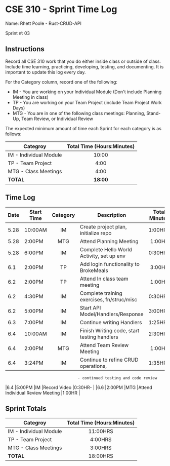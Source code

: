 # CSE 310 - Sprint Time Log

Name: Rhett Poole - Rust-CRUD-API

Sprint #: 03

## Instructions

Record all CSE 310 work that you do either inside class or outside of class.  Include time learning, practicing, developing, testing, and documenting.  It is important to update this log every day.

For the Category column, record one of the following:
* IM - You are working on your Individual Module (Don't include Planning Meeting in class)
* TP - You are working on your Team Project (include Team Project Work Days)
* MTG - You are in one of the following class meetings: Planning, Stand-Up, Team Review, or Individual Review

The expected minimum amount of time each Sprint for each category is as follows:

|Categroy                       |Total Time (Hours:Minutes)|
|-------------------------------|:------------------------:|
|IM - Individual Module         |          10:00           |
|TP - Team Project              |           4:00           |
|MTG - Class Meetings           |           4:00           |
|**TOTAL**                      |        **18:00**         |

## Time Log

|Date      |Start Time|Category|Description                                 |Total Minutes|
|----------|----------|:------:|--------------------------------------------|:-----------:|
|5.28      |10:00AM   |IM      |Create project plan, initialize repo        |1:00HR-      |
|5.28      |2:00PM    |MTG     |Attend Planning Meeting                     |1:00HR       |
|5.28      |6:00PM    |IM      |Complete Hello World Activity, set up env   |0:30HR-      |
|6.1       |2:00PM    |TP      |Add login functionality to BrokeMeals       |3:00HR       |
|6.2       |2:00PM    |TP      |Attend In class team meeting                |1:00HR       |
|6.2       |4:30PM    |IM      |Complete training exercises, fn/struc/misc  |0:30HR-      |
|6.2       |5:00PM    |IM      |Start API Model/Handlers/Response           |3:00HR-      |
|6.3       |7:00PM    |IM      |Continue writing Handlers                   |1:25HR-      |
|6.4       |10:00AM   |IM      |Finish Writing code, start testing handlers |2:30HR-      |
|6.4       |2:00PM    |MTG     |Attend Team Review Meeting                  |1:00HR       |
|6.4       |3:24PM    |IM      |Continue to refine CRUD operations,         |1:35HR-      |
                                    - continued testing and code review       
|6.4       |5:00PM    |IM      |Record Video                                |0:30HR-      |
|6.6       |2:00PM    |MTG     |Attend Individual Review Meeting            |1:00HR       |


## Sprint Totals

|Categroy                       |Total Time (Hours:Minutes)|
|-------------------------------|:------------------------:|
|IM - Individual Module         |11:00HRS                  |
|TP - Team Project              |4:00HRS                   |
|MTG - Class Meetings           |3:00HRS                   |
|**TOTAL**                      |18:00HRS                  |
